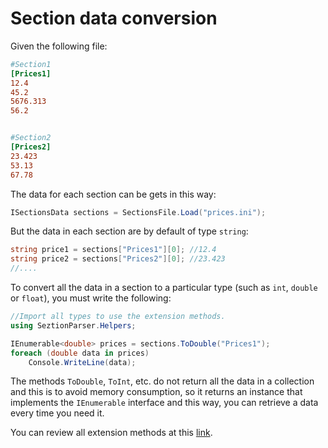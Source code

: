 # Section data conversion

Given the following file:
```ini
#Section1
[Prices1]
12.4
45.2
5676.313
56.2


#Section2
[Prices2]
23.423
53.13
67.78
```

The data for each section can be gets in this way:
```cs
ISectionsData sections = SectionsFile.Load("prices.ini");
```
But the data in each section are by default of type `string`:
```cs
string price1 = sections["Prices1"][0]; //12.4
string price2 = sections["Prices2"][0]; //23.423
//....
```
To convert all the data in a section to a particular type (such as `int`, `double` or `float`), you must write the following:
```cs
//Import all types to use the extension methods.
using SeztionParser.Helpers;

IEnumerable<double> prices = sections.ToDouble("Prices1");
foreach (double data in prices)
    Console.WriteLine(data);
```
The methods `ToDouble`, `ToInt`, etc. do not return all the data in a collection and this is to avoid memory consumption, so it returns an instance that implements the `IEnumerable` interface and this way, you can retrieve a data every time you need it.

You can review all extension methods at this [link](https://mrdave1999.github.io/seztion-parser/api/SeztionParser.Helpers.SectionDataConversion.html).

